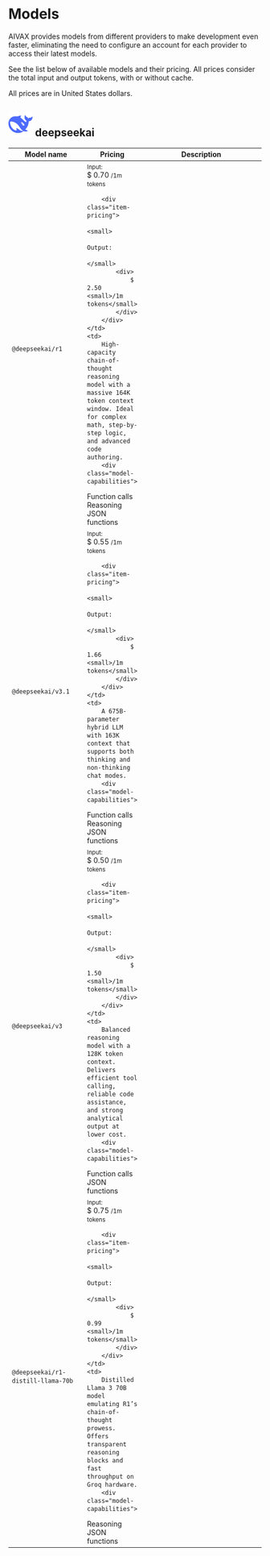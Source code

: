 # Models

AIVAX provides models from different providers to make development even faster, eliminating the need to configure an account for each provider to access their latest models.

See the list below of available models and their pricing. All prices consider the total input and output tokens, with or without cache.

All prices are in United States dollars.

## <img src="/assets/icon/deepseekai.svg" class="inline-icon"> deepseekai

<table>
    <thead>
        <colgroup>
            <col style="width: 30%" />
            <col style="width: 20%" />
            <col style="width: 50%" />
        </colgroup>
        <tr>
            <th>Model name</th>
            <th>Pricing</th>
            <th>Description</th>
        </tr>
    </thead>
    <tbody>
<tr>
    <td>
        <code>
            @deepseekai/r1
        </code>
    </td>
    <td>
        <div class="item-pricing">
            <small>
                Input:
            </small>
            <div>
                $ 0.70 <small>/1m tokens</small>
            </div>
        </div>
        
        <div class="item-pricing">
            <small>
                Output:
            </small>
            <div>
                $ 2.50 <small>/1m tokens</small>
            </div>
        </div>
    </td>
    <td>
        High-capacity chain-of-thought reasoning model with a massive 164K token context window. Ideal for complex math, step-by-step logic, and advanced code authoring.
        <div class="model-capabilities">
<div>
    <i class="ri-instance-line"></i>
    Function calls
</div>
<div>
    <i class="ri-lightbulb-line"></i>
    Reasoning
</div>
<div>
    <i class="ri-braces-line"></i>
    JSON functions
</div>
        </div>
    </td>
</tr>
<tr>
    <td>
        <code>
            @deepseekai/v3.1
        </code>
    </td>
    <td>
        <div class="item-pricing">
            <small>
                Input:
            </small>
            <div>
                $ 0.55 <small>/1m tokens</small>
            </div>
        </div>
        
        <div class="item-pricing">
            <small>
                Output:
            </small>
            <div>
                $ 1.66 <small>/1m tokens</small>
            </div>
        </div>
    </td>
    <td>
        A 675B-parameter hybrid LLM with 163K context that supports both thinking and non‑thinking chat modes.
        <div class="model-capabilities">
<div>
    <i class="ri-instance-line"></i>
    Function calls
</div>
<div>
    <i class="ri-lightbulb-line"></i>
    Reasoning
</div>
<div>
    <i class="ri-braces-line"></i>
    JSON functions
</div>
        </div>
    </td>
</tr>
<tr>
    <td>
        <code>
            @deepseekai/v3
        </code>
    </td>
    <td>
        <div class="item-pricing">
            <small>
                Input:
            </small>
            <div>
                $ 0.50 <small>/1m tokens</small>
            </div>
        </div>
        
        <div class="item-pricing">
            <small>
                Output:
            </small>
            <div>
                $ 1.50 <small>/1m tokens</small>
            </div>
        </div>
    </td>
    <td>
        Balanced reasoning model with a 128K token context. Delivers efficient tool calling, reliable code assistance, and strong analytical output at lower cost.
        <div class="model-capabilities">
<div>
    <i class="ri-instance-line"></i>
    Function calls
</div>
<div>
    <i class="ri-braces-line"></i>
    JSON functions
</div>
        </div>
    </td>
</tr>
<tr>
    <td>
        <code>
            @deepseekai/r1-distill-llama-70b
        </code>
    </td>
    <td>
        <div class="item-pricing">
            <small>
                Input:
            </small>
            <div>
                $ 0.75 <small>/1m tokens</small>
            </div>
        </div>
        
        <div class="item-pricing">
            <small>
                Output:
            </small>
            <div>
                $ 0.99 <small>/1m tokens</small>
            </div>
        </div>
    </td>
    <td>
        Distilled Llama 3 70B model emulating R1’s chain-of-thought prowess. Offers transparent reasoning blocks and fast throughput on Groq hardware.
        <div class="model-capabilities">
<div>
    <i class="ri-lightbulb-line"></i>
    Reasoning
</div>
<div>
    <i class="ri-braces-line"></i>
    JSON functions
</div>
        </div